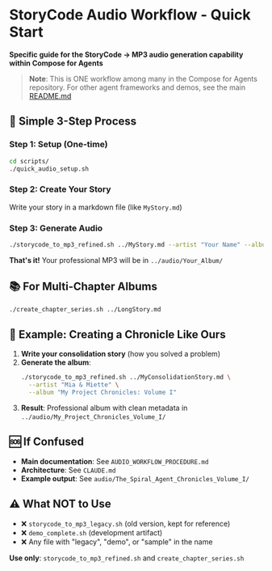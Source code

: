 # StoryCode Audio Workflow - Quick Start

**Specific guide for the StoryCode → MP3 audio generation capability within Compose for Agents**

> **Note**: This is ONE workflow among many in the Compose for Agents repository. 
> For other agent frameworks and demos, see the main [README.md](README.md)

## 🚀 **Simple 3-Step Process**

### **Step 1: Setup (One-time)**
```bash
cd scripts/
./quick_audio_setup.sh
```

### **Step 2: Create Your Story**
Write your story in a markdown file (like `MyStory.md`)

### **Step 3: Generate Audio**
```bash
./storycode_to_mp3_refined.sh ../MyStory.md --artist "Your Name" --album "Your Album"
```

**That's it!** Your professional MP3 will be in `../audio/Your_Album/`

## 📚 **For Multi-Chapter Albums**
```bash
./create_chapter_series.sh ../LongStory.md
```

## 📖 **Example: Creating a Chronicle Like Ours**

1. **Write your consolidation story** (how you solved a problem)
2. **Generate the album**:
   ```bash
   ./storycode_to_mp3_refined.sh ../MyConsolidationStory.md \
     --artist "Mia & Miette" \
     --album "My Project Chronicles: Volume I"
   ```
3. **Result**: Professional album with clean metadata in `../audio/My_Project_Chronicles_Volume_I/`

## 🆘 **If Confused**
- **Main documentation**: See `AUDIO_WORKFLOW_PROCEDURE.md`
- **Architecture**: See `CLAUDE.md`
- **Example output**: See `audio/The_Spiral_Agent_Chronicles_Volume_I/`

## ⚠️ **What NOT to Use**
- ❌ `storycode_to_mp3_legacy.sh` (old version, kept for reference)
- ❌ `demo_complete.sh` (development artifact)
- ❌ Any file with "legacy", "demo", or "sample" in the name

**Use only**: `storycode_to_mp3_refined.sh` and `create_chapter_series.sh`